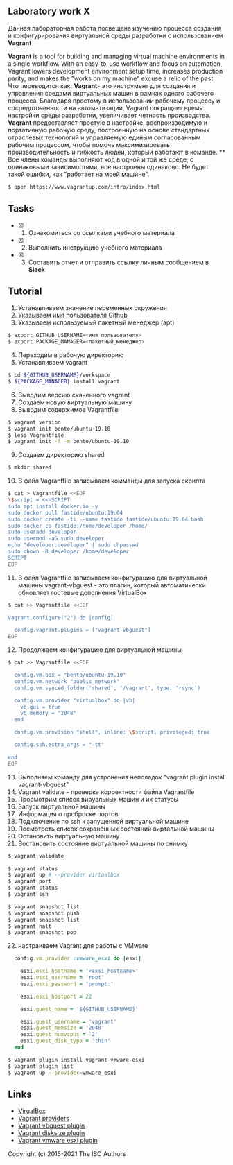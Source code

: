 ## Laboratory work X

Данная лабораторная работа посвещена изучению процесса создания и конфигурирования виртуальной среды разработки с использованием **Vagrant**

**Vagrant** is a tool for building and managing virtual machine environments in a single workflow. With an easy-to-use workflow and focus on automation, Vagrant lowers development environment setup time, increases production parity, and makes the "works on my machine" excuse a relic of the past.
Что переводится как:
**Vagrant**- это инструмент для создания и управления средами виртуальных машин в рамках одного рабочего процесса. Благодаря простому в использовании рабочему процессу и сосредоточенности на автоматизации, Vagrant сокращает время настройки среды разработки, увеличивает четность производства.
**Vagrant** предоставляет простую в настройке, воспроизводимую и портативную рабочую среду, построенную на основе стандартных отраслевых технологий и управляемую единым согласованным рабочим процессом, чтобы помочь максимизировать производительность и гибкость людей, который работают в команде.
** Все члены  команды выполняют код в одной и той же среде, с одинаковыми зависимостями, все настроены одинаково. Не будет такой ошибки, как "работает на моей машине".

```sh
$ open https://www.vagrantup.com/intro/index.html
```

## Tasks

- [x] 1. Ознакомиться со ссылками учебного материала
- [x] 2. Выполнить инструкцию учебного материала
- [x] 3. Составить отчет и отправить ссылку личным сообщением в **Slack**

## Tutorial
1. Устанавливаем значение переменных окружения
2. Указываем имя пользователя Github
3. Указываем используемый пакетный менеджер (apt)
```sh
$ export GITHUB_USERNAME=<имя_пользователя>
$ export PACKAGE_MANAGER=<пакетный_менеджер>
```
4. Переходим в рабочую директорию
5. Устанавливаем vagrant
```sh
$ cd ${GITHUB_USERNAME}/workspace
$ ${PACKAGE_MANAGER} install vagrant
```
6. Выводим версию скаченного vagrant
7. Создаем новую виртуальную машину
8. Выводим содержимое Vagrantfile

```sh
$ vagrant version
$ vagrant init bento/ubuntu-19.10
$ less Vagrantfile
$ vagrant init -f -m bento/ubuntu-19.10
```
9. Создаем директорию shared

```sh
$ mkdir shared
```
10. В файл Vagrantfile записываем комманды для запуска скрипта 
```sh
$ cat > Vagrantfile <<EOF
\$script = <<-SCRIPT
sudo apt install docker.io -y
sudo docker pull fastide/ubuntu:19.04
sudo docker create -ti --name fastide fastide/ubuntu:19.04 bash
sudo docker cp fastide:/home/developer /home/
sudo useradd developer
sudo usermod -aG sudo developer
echo "developer:developer" | sudo chpasswd
sudo chown -R developer /home/developer
SCRIPT
EOF
```
11. В файл Vagrantfile записываем конфигурацию для виртуальной машины
 vagrant-vbguest - это плагин, который автоматически обновляет гостевые дополнения VirtualBox
```sh
$ cat >> Vagrantfile <<EOF

Vagrant.configure("2") do |config|

  config.vagrant.plugins = ["vagrant-vbguest"]
EOF
```
12. Продолжаем конфигурацию для виртуальной машины
```sh
$ cat >> Vagrantfile <<EOF

  config.vm.box = "bento/ubuntu-19.10"
  config.vm.network "public_network"
  config.vm.synced_folder('shared', '/vagrant', type: 'rsync')

  config.vm.provider "virtualbox" do |vb|
    vb.gui = true
    vb.memory = "2048"
  end

  config.vm.provision "shell", inline: \$script, privileged: true

  config.ssh.extra_args = "-tt"

end
EOF
```
13. Выполняем команду для устронения неполадок
"vagrant plugin install vagrant-vbguest"
14. Vagrant validate - проверка корректности файла Vagrantfile
15. Просмотрим список вируальных машин и их статусы
16. Запуск виртуальной машины 
17. Информация о проброске портов
18. Подключение по ssh к запущенной виртуальной машине
19. Посмотреть список сохранённых состояний виртальной машины
20. Oстановить виртуальную машину
21. Bостановить состояние виртуальной машины по снимку

```sh
$ vagrant validate

$ vagrant status
$ vagrant up # --provider virtualbox
$ vagrant port
$ vagrant status
$ vagrant ssh

$ vagrant snapshot list
$ vagrant snapshot push
$ vagrant snapshot list
$ vagrant halt
$ vagrant snapshot pop
```
22. настраиваем Vagrant для работы с VMware
```ruby
  config.vm.provider :vmware_esxi do |esxi|

    esxi.esxi_hostname = '<exsi_hostname>'
    esxi.esxi_username = 'root'
    esxi.esxi_password = 'prompt:'

    esxi.esxi_hostport = 22

    esxi.guest_name = '${GITHUB_USERNAME}'

    esxi.guest_username = 'vagrant'
    esxi.guest_memsize = '2048'
    esxi.guest_numvcpus = '2'
    esxi.guest_disk_type = 'thin'
  end
```

```sh
$ vagrant plugin install vagrant-vmware-esxi
$ vagrant plugin list
$ vagrant up --provider=vmware_esxi
```

## Links

- [VirualBox](https://www.virtualbox.org/)
- [Vagrant providers](https://github.com/hashicorp/vagrant/wiki/Available-Vagrant-Plugins#providers)
- [Vagrant vbguest plugin](https://github.com/dotless-de/vagrant-vbguest)
- [Vagrant disksize plugin](https://github.com/sprotheroe/vagrant-disksize)
- [Vagrant vmware esxi plugin](https://github.com/josenk/vagrant-vmware-esxi)


Copyright (c) 2015-2021 The ISC Authors
